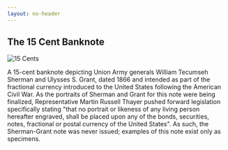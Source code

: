```yaml
---
layout: no-header
---
```

## The 15 Cent Banknote
![15 Cents](https://upload.wikimedia.org/wikipedia/commons/thumb/b/b4/US-Fractional_%283rd_Issue%29-%240.15-Fr.1274-SP.jpg/1280px-US-Fractional_%283rd_Issue%29-%240.15-Fr.1274-SP.jpg)

A 15-cent banknote depicting Union Army generals William Tecumseh Sherman and Ulysses S. Grant, dated 1866 and intended as part of the fractional currency introduced to the United States following the American Civil War. As the portraits of Sherman and Grant for this note were being finalized, Representative Martin Russell Thayer pushed forward legislation specifically stating "that no portrait or likeness of any living person hereafter engraved, shall be placed upon any of the bonds, securities, notes, fractional or postal currency of the United States". As such, the Sherman-Grant note was never issued; examples of this note exist only as specimens.
